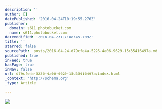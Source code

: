 ```yaml
---
description: ''
author: []
datePublished: '2016-04-24T10:19:55.276Z'
publisher:
  domain: s611.photobucket.com
  name: s611.photobucket.com
dateModified: '2016-04-23T17:08:45.709Z'
title: ''
starred: false
sourcePath: _posts/2016-04-24-d79cfe4a-5226-4a06-9629-15d35416497a.md
published: true
inFeed: true
hasPage: true
inNav: false
url: d79cfe4a-5226-4a06-9629-15d35416497a/index.html
_context: 'http://schema.org'
_type: Article

---
```

![](http://i611.photobucket.com/albums/tt191/Leda_Grace_Rasmussen/2016-04-21%2020.11.40_zpsbbexfvaf.jpg?1461429624434&1461430581056&1461430608136&1461430714044)
